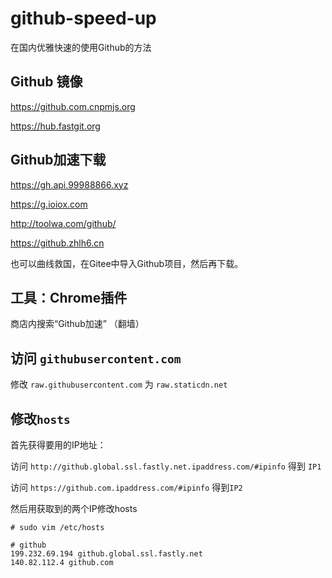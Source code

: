 # github-speed-up
在国内优雅快速的使用Github的方法

## Github 镜像

https://github.com.cnpmjs.org

https://hub.fastgit.org

## Github加速下载

https://gh.api.99988866.xyz

https://g.ioiox.com

http://toolwa.com/github/

https://github.zhlh6.cn

也可以曲线救国，在Gitee中导入Github项目，然后再下载。

## 工具：Chrome插件

商店内搜索“Github加速” （翻墙）

## 访问 `githubusercontent.com`

修改 `raw.githubusercontent.com` 为 `raw.staticdn.net`

## 修改`hosts`

首先获得要用的IP地址：

访问 `http://github.global.ssl.fastly.net.ipaddress.com/#ipinfo` 得到 `IP1`

访问 `https://github.com.ipaddress.com/#ipinfo` 得到`IP2`

然后用获取到的两个IP修改hosts
```
# sudo vim /etc/hosts
```
```
# github
199.232.69.194 github.global.ssl.fastly.net
140.82.112.4 github.com
```
